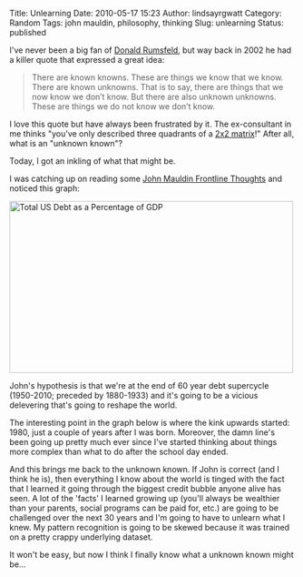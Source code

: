 Title: Unlearning
Date: 2010-05-17 15:23
Author: lindsayrgwatt
Category: Random
Tags: john mauldin, philosophy, thinking
Slug: unlearning
Status: published

I've never been a big fan of [Donald Rumsfeld](http://en.wikipedia.org/wiki/Donald_Rumsfeld), but way back in 2002 he had a killer quote that expressed a great idea:

> There are known knowns. These are things we know that we know. There are known unknowns. That is to say, there are things that we now know we don’t know. But there are also unknown unknowns. These are things we do not know we don’t know.

I love this quote but have always been frustrated by it. The ex-consultant in me thinks "you've only described three quadrants of a [2x2 matrix](http://www.caneval.com/images/pictures/opportunityselection.jpg)!" After all, what is an "unknown known"?

Today, I got an inkling of what that might be.

I was catching up on reading some [John Mauldin Frontline Thoughts](http://www.johnmauldin.com/) and noticed this graph:

<img src="{static}/images/2010/05/total_debt_percent_gdp-500x302.jpg" title="Total US Debt as a Percentage of GDP" class="aligncenter size-medium " width="500" height="302" />

John's hypothesis is that we're at the end of 60 year debt supercycle (1950-2010; preceded by 1880-1933) and it's going to be a vicious delevering that's going to reshape the world.

The interesting point in the graph below is where the kink upwards started: 1980, just a couple of years after I was born. Moreover, the damn line's been going up pretty much ever since I've started thinking about things more complex than what to do after the school day ended.

And this brings me back to the unknown known. If John is correct (and I think he is), then everything I know about the world is tinged with the fact that I learned it going through the biggest credit bubble anyone alive has seen. A lot of the 'facts' I learned growing up (you'll always be wealthier than your parents, social programs can be paid for, etc.) are going to be challenged over the next 30 years and I'm going to have to unlearn what I knew. My pattern recognition is going to be skewed because it was trained on a pretty crappy underlying dataset.

It won't be easy, but now I think I finally know what a unknown known might be...
